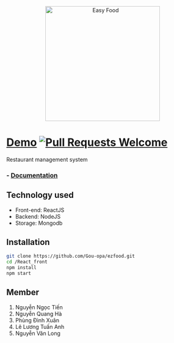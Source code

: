 <p align="center">
  <a href="http://chitbi.ddns.net:5000/">
    <img
      alt="Easy Food"
      src="https://i.imgur.com/oFcPolG.png"
      width="300"
    />
  </a>
</p>

# [ Demo](http://chitbi.ddns.net:5000/)  [![Pull Requests Welcome](https://img.shields.io/badge/PRs-welcome-brightgreen.svg?style=flat)](http://chitbi.ddns.net:5000/) 

  
Restaurant management system
### - [Documentation](https://docs.google.com/document/d/1n3-VIzdjiQkjYaNPRA3-Pe50zXvZwsuXCLKxOHHFIL4/edit?usp=sharing)

## Technology used

- Front-end: ReactJS
- Backend: NodeJS
- Storage: Mongodb

## Installation
```bash
git clone https://github.com/Gou-opa/ezfood.git
cd /React_front 
npm install
npm start
```
## Member

1. Nguyễn Ngọc Tiến
2. Nguyễn Quang Hà
3. Phùng Đình Xuân
4. Lê Lương Tuấn Anh
5. Nguyễn Văn Long
